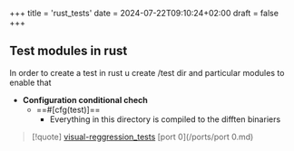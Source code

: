 +++
title = 'rust_tests'
date = 2024-07-22T09:10:24+02:00
draft = false
+++

## Test modules in rust 
In order to create a test in rust u create /test dir 
and particular modules to enable that 
- **Configuration conditional chech**
	- ==#[cfg(test)]==
		- Everything in this directory is compiled to the difften binariers 

>[!quote] [visual-reggression_tests](/tests/visual-reggression_tests.md) [port 0](/ports/port 0.md)